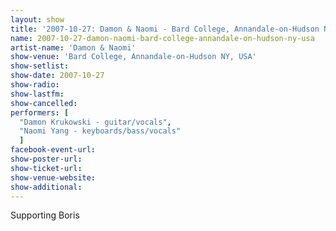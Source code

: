 ```yaml
---
layout: show
title: '2007-10-27: Damon & Naomi - Bard College, Annandale-on-Hudson NY, USA'
name: 2007-10-27-damon-naomi-bard-college-annandale-on-hudson-ny-usa
artist-name: 'Damon & Naomi'
show-venue: 'Bard College, Annandale-on-Hudson NY, USA'
show-setlist: 
show-date: 2007-10-27
show-radio: 
show-lastfm: 
show-cancelled: 
performers: [
  "Damon Krukowski - guitar/vocals",
  "Naomi Yang - keyboards/bass/vocals"
  ]
facebook-event-url: 
show-poster-url: 
show-ticket-url: 
show-venue-website: 
show-additional: 
---
```


Supporting Boris